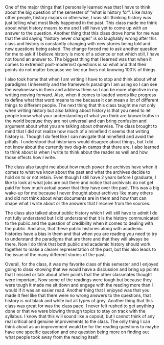 One of the major things that I personally learned was that I have to think about the big question of the semester of “what is history for”. Like many other people, history majors or otherwise, I was still thinking history was just telling what most likely happened in the past. This class made me think about what history means to me and I still have yet to come up with an answer to the question. Another thing that this class drove home for me was that the old saying “history never changes” is so laughably wrong after this class and history is constantly changing with new stories being told and new questions being asked. The change forced me to ask another question for me to ask if I believe history is more of a science or not which still, I have not found an answer to. The biggest thing that I learned was that when it comes to extremist post-modernist questions is so what and that their points do not matter because we live our lives not knowing 100% of things.

 I also took home that when I am writing I have to stop and think about what paradigms I inherently and the framework paradigm I am using so I can see the weaknesses in them and address them so I can be more objective in my writing moving forward. Also, when it comes to loaded words like progress to define what that word means to me because it can mean a lot of different things to different people. The next thing that this class taught me not only when writing history but also talking about history is that you need to let people know what your understanding of what you think are known truths in the world because they are not universal and can bring confusion and argument about what you are talking about otherwise. The class brought to mind that I did not realize how much of a minefield it seems that writing history is. Though I do feel like I can navigate that minefield and avoid the pitfalls. I understood that historians would disagree about things, but I did not know about the currently two dug-in camps that there are. I also learned to think about is when I write to think about the reader as well and how those effects how I write. 
 
The class also taught me about how much power the archives have when it comes to what we know about the past and what the archives decide to hold on to or not retain. Even though I still have 2 years before I graduate, I like to look at what jobs are out there and notice that archivists do not get paid for how much actual power that they have over the past. This was a big wake-up for me because I never thought about archives like many others and did not think about what documents are in them and how that can shape what I write about or the answers that I receive from the sources. 

The class also talked about public history which I will still have to admit I do not fully understand but I did understand that it is the history communicated to the public and the question of credibility when it comes to dealing with the public. And also, that these public histories along with academic histories have a bias in them and that when you are reading you need to try to understand the paradigms that are there and that they will always be there. Now I do think that both public and academic history should work together to make a clearer representation of the past, but this also leads to the issue of the many different stories of the past. 

Overall, for the class, it was my favorite class of this semester and I enjoyed going to class knowing that we would have a discussion and bring up points that I missed or talk about other points that the other classmates thought were important. Now some of the readings were tough but because they were tough it made me sit down and engage with the reading more than I would if it was an easier read. Another thing that I enjoyed was that you made it feel like that there were no wrong answers to the questions, that history is not black and white but all types of grey. Another thing that this class was great for was the class pace. I never felt rushed to get anything done or that we were blowing through topics to stay on track with the syllabus. I know that this will sound like a copout, but I cannot think of any real critical and genuine improvements to the class. The only thing I can think about as an improvement would be for the reading questions to maybe have one specific question and one question being more on finding out what people took away from the reading itself. 
